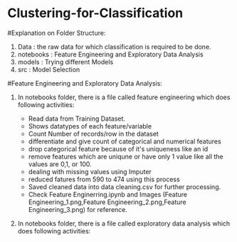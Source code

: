 # Clustering-for-Classification

#Explanation on Folder Structure:
1. Data : the raw data for which classification is required to be done.
2. notebooks : Feature Engineering and Exploratory Data Analysis
3. models : Trying different Models
4. src : Model Selection

#Feature Engineering and Exploratory Data Analysis:
1. In notebooks folder, there is a file called feature engineering which does following activities:
   - Read data from Training Dataset.
   - Shows datatypes of each feature/variable
   - Count Number of records/row in the dataset
   - differentiate and give count of categorical and numerical features
   - drop categorical feature because of it's uniqueness like an id
   - remove features which are uniqune or have only 1 value like all the values are 0,1, or 100.
   - dealing with missing values using Imputer
   - reduced fatures from 590 to 474 using this process
   - Saved cleaned data into data cleaning.csv for further processing.
   - Check Feature Enginerring.ipynb and Images (Feature Engineering_1.png,Feature Engineering_2.png,Feature Engineering_3.png) for   reference.
   
2. In notebooks folder, there is a file called exploratory data analysis which does following activities:
